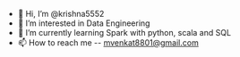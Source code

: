 - 👋 Hi, I’m @krishna5552
- 👀 I’m interested in Data Engineering
- 🌱 I’m currently learning Spark with python, scala and SQL
- 📫 How to reach me  -- mvenkat8801@gmail.com

<!---
krishna5552/krishna5552 is a ✨ special ✨ repository because its `README.md` (this file) appears on your GitHub profile.
You can click the Preview link to take a look at your changes.
--->
